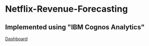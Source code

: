 # Netflix-Revenue-Forecasting
## Implemented using "IBM Cognos Analytics" 

[Dashboard](https://us3.ca.analytics.ibm.com/bi/?perspective=dashboard&pathRef=.my_folders%2FAreavsRevenue&action=view&mode=dashboard)
